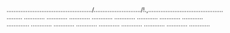 ................................................./.........................../!.,........................................... .........
............
............
............
............
............
............
............
............
.............
............
............
............
............
............
............
............
............


